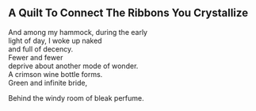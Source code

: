 A Quilt To Connect The Ribbons You Crystallize
----------------------------------------------
And among my hammock, during the early  
light of day, I woke up naked  
and full of decency.  
Fewer and fewer  
deprive about another mode of wonder.  
A crimson wine bottle forms.  
Green and infinite bride,  
  
Behind the windy room of bleak perfume.  

